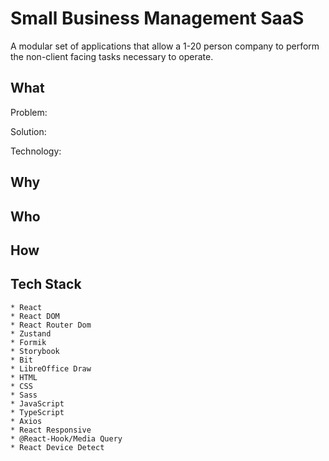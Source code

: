 # Small Business Management SaaS

A modular set of applications that allow a 1-20 person company to perform the non-client facing tasks necessary to operate.

## What

Problem:

Solution:

Technology:

## Why

## Who

## How

## Tech Stack

    * React
    * React DOM
    * React Router Dom
    * Zustand
    * Formik
    * Storybook
    * Bit
    * LibreOffice Draw
    * HTML
    * CSS
    * Sass
    * JavaScript
    * TypeScript
    * Axios
    * React Responsive
    * @React-Hook/Media Query
    * React Device Detect
